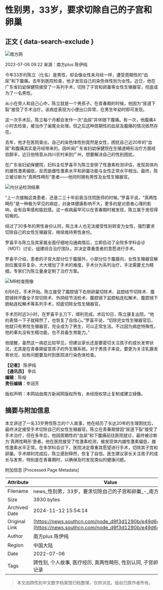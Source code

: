 # 性别男，33岁，要求切除自己的子宫和卵巢

## 正文 { data-search-exclude }


![南方网](//nfcms-mainsiteoss.southcn.com/nfw/__tpl_asset/1dc4fe9695.png)

2022-07-06 09:22 来源：南方plus 陈伊纯

今年33岁的陈立（化名）是男性，却会像女性来月经一样，遭受周期性的“血尿”和下腹痛。去年到医院检查，他才发现自己的染色体性别为女性。近日，他在广东省妇幼保健院接受了一系列手术，切除了子宫和卵巢等女性生殖器官，彻底成为了一名男性。

从小在旁人和自己心中，陈立就是一个男孩子。在青春期的时候，他因为“尿道下裂”接受了手术治疗。该病症表现为小便出口异常，在男生年幼时即可发现。

这一次手术后，陈立每个月都会发作一次“血尿”并伴随下腹痛。有一次，他腹痛4小时去检查，被当作了阑尾炎处理。但之后这种周期性的血尿及腹痛的情况依然存在。

去年，他才在医院查出，自己的染色体性别竟然是女性，困扰自己近20年的“血尿”和腹痛其实是月经带来的。因听闻广东省妇幼保健院在生殖道畸形治疗方面经验颇丰，近日他特意从四川农村来到广州，想要解决自己的性别困扰。

在广东省妇幼保健院，妇科主任罗喜平为陈立安排了性激素检测评估，发现其体内的雄性激素偏低，反而是雌性激素水平和卵巢功能与女性正常水平相当。最终，陈立被诊断为“真两性畸形”患者——他同时拥有男性及女性生殖器官。

![内分泌检测结果](https://nfassetoss.southcn.com/__asset/279a89a85a/1113548e86.png?t=1657070192035)

“上一次接触这类患者，还是二三十年前我当住院医师的时候。”罗喜平说，“真两性畸形”是一种极为罕见的病症，对身体健康影响不大，更多的是对患者心理的影响，会有自卑感和尴尬感。这一疾病最早可以在青春期时被发现，陈立属于发现得较晚的。

经过了30多年的男性身份认同，陈立本人也无法接受性别转变为女性，强烈要求切除自己的女性生殖器官，继续维持男性身份。

罗喜平与陈立及其家属全面仔细地沟通病情后，立即启动了全院多学科会诊（MDT）讨论，组建综合治疗团队，并决定尊重患者的意愿进行手术。

罗喜平介绍，患者的子宫大部分位于腹膜外，小部分位于腹膜内，女性生殖器官解剖位置变异复杂，大大增加了手术的难度。手术分为系列治疗，手法需要尤为精细。专家们为陈立量身定制了治疗方案。

![MR检查图像](https://nfassetoss.southcn.com/__asset/279a89a85a/c55c35d666.png?t=1657070215594)

6月6日，手术开始。陈立接受了腹腔镜下右侧卵巢切除术、盆腔结节切除术、腹腔镜转开腹全子宫切除术、外阴结节活检术、腹腔镜下盆腔粘连松解术、腹腔镜下肠粘连松解术等系列手术，彻底切除女性生殖器官。

手术历时近3小时，在罗喜平主刀下，顺利完成。术后10日，陈立康复出院。“他的表情一下子就释然了，也恢复了自信心。”罗喜平说，“切除完女性生殖器官后，他就只有男性生殖器官，完全成为了男生，可以正常生活。不过因为病症特殊性，他的睾丸没有生精功能，也不具备生育能力。”

他提醒，虽然这一病症比较罕见，但建议家长还是要密切关注孩子的成长发育状况，尤其是在青春期留意孩子的外生殖系统。对于男孩子来说，要更为关注乳腺发育状况，如有问题要及时到医院进行染色体检查。

**【记者】** 陈伊纯  
**【通讯员】** 李兵  
**编辑**：陈榕     
**责任编辑**：李润芳  

版权声明：本网站由南方新闻网版权所有，未经授权禁止复制或建立镜像。

## 摘要与附加信息

<!-- tcd_abstract -->
本文讲述了一名33岁男性陈立的个人故事，他在经历了长达20年的生理困扰后，最终决定接受手术切除自己的女性生殖器官。陈立在青春期曾因“尿道下裂”接受了手术治疗，但在多年后，他因周期性的“血尿”和下腹痛前往医院就诊，最终被诊断为‘真两性畸形’患者。他在医院接受了性激素检测，被发现体内雄性激素偏低，雌性激素水平正常。在多学科会诊下，医院决定尊重其愿望进行手术，切除其子宫和卵巢。手术顺利完成后，陈立感到释然，恢复了自信。医生建议家长关注孩子的成长与发育，特别是在青春期时，以确保及时发现类似的健康问题。
<!-- tcd_abstract_end -->

附加信息 [Processed Page Metadata]

| Attribute       | Value                                  |
|-----------------|----------------------------------------|
| Filename        | news_性别男，33岁，要求切除自己的子宫和卵巢_-_南方网.md                             |
| Size            | 3930 bytes                           |
| Archived Date   | 2024-11-12 15:54:14                             |
| Original Link   | [https://news.southcn.com/node_d9f3d1280b/e49d644b0a.shtml](https://news.southcn.com/node_d9f3d1280b/e49d644b0a.shtml)                       |
| Author          | 南方plus 陈伊纯                               |
| Region          | 中国大陆                               |
| Date            | 2022-07-06                                 |
| Tags            | 跨性别, 个人故事, 医疗经历, 真两性畸形, 性别认同, 子宫卵巢切除, 健康记录                                 |
>
> 本文由跨性别中文数字档案馆归档整理，仅供浏览。版权归原作者所有。
>
